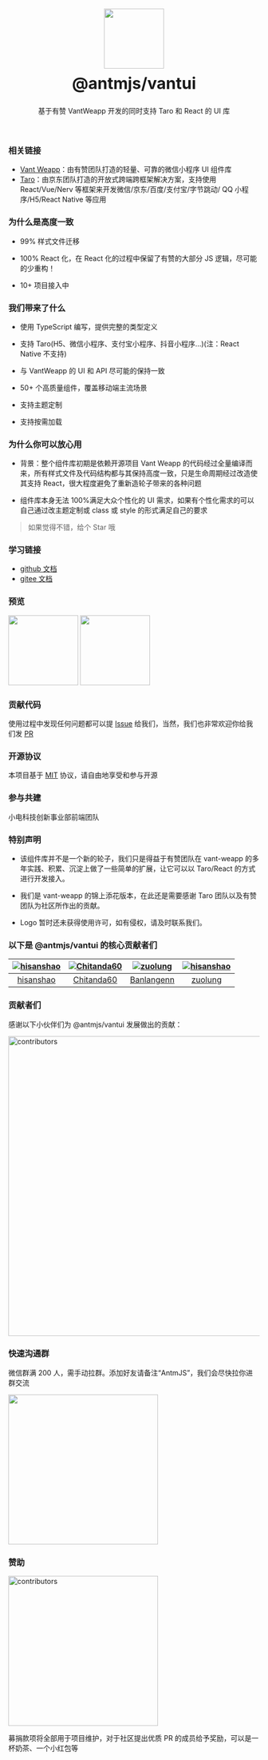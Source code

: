 <div class="card">
  <div class="intro" style="text-align: center; padding: 20px;">
    <img class="intro__logo" style="width: 120px; height: 120px; box-shadow: none;" src="https://antm-js.gitee.io/resource/antmjs-vantui.jpg">
    <h2 style="margin: 0; font-size: 32px; line-height: 60px;">@antmjs/vantui</h2>
    <p>基于有赞 VantWeapp 开发的同时支持 Taro 和 React 的 UI 库</p>
  </div>
</div>

### 相关链接

- [Vant Weapp](https://github.com/youzan/vant-weapp)：由有赞团队打造的轻量、可靠的微信小程序 UI 组件库
- [Taro](https://github.com/NervJS/taro)：由京东团队打造的开放式跨端跨框架解决方案，支持使用 React/Vue/Nerv 等框架来开发微信/京东/百度/支付宝/字节跳动/ QQ 小程序/H5/React Native 等应用

### 为什么是高度一致

- 99% 样式文件迁移

- 100% React 化，在 React 化的过程中保留了有赞的大部分 JS 逻辑，尽可能的少重构！

- 10+ 项目接入中

### 我们带来了什么

- 使用 TypeScript 编写，提供完整的类型定义

- 支持 Taro(H5、微信小程序、支付宝小程序、抖音小程序...)(注：React Native 不支持)

- 与 VantWeapp 的 UI 和 API 尽可能的保持一致

- 50+ 个高质量组件，覆盖移动端主流场景

- 支持主题定制

- 支持按需加载

### 为什么你可以放心用

- 背景：整个组件库初期是依赖开源项目 Vant Weapp 的代码经过全量编译而来，所有样式文件及代码结构都与其保持高度一致，只是生命周期经过改造使其支持 React，很大程度避免了重新造轮子带来的各种问题

- 组件库本身无法 100%满足大众个性化的 UI 需求，如果有个性化需求的可以自己通过改主题定制或 class 或 style 的形式满足自己的要求

> 如果觉得不错，给个 Star 哦

### 学习链接

- [github 文档](https://antmjs.github.io/vantui/#/home)
- [gitee 文档](https://antm-js.gitee.io/vantui/#/home)

### 预览

<img style="width: 140px; height: 140px; box-shadow: none;" src="https://antm-js.gitee.io/resource/vantui-weapp.png" />
<img style="width: 140px; height: 140px; box-shadow: none;" src="https://antm-js.gitee.io/resource/vantui-h5.png" />

### 贡献代码

使用过程中发现任何问题都可以提 [Issue](https://github.com/antmjs/vantui/issues) 给我们，当然，我们也非常欢迎你给我们发 [PR](https://github.com/antmjs/vantui/pulls)

### 开源协议

本项目基于 [MIT](https://zh.wikipedia.org/wiki/MIT%E8%A8%B1%E5%8F%AF%E8%AD%89) 协议，请自由地享受和参与开源

### 参与共建

小电科技创新事业部前端团队

### 特别声明

- 该组件库并不是一个新的轮子，我们只是得益于有赞团队在 vant-weapp 的多年实践、积累、沉淀上做了一些简单的扩展，让它可以以 Taro/React 的方式进行开发接入。

- 我们是 vant-weapp 的锦上添花版本，在此还是需要感谢 Taro 团队以及有赞团队为社区所作出的贡献。

- Logo 暂时还未获得使用许可，如有侵权，请及时联系我们。

### 以下是 @antmjs/vantui 的核心贡献者们

| [![hisanshao](https://avatars.githubusercontent.com/u/26359618?s=100&v=4)](https://github.com/hisanshao/) | [![Chitanda60](https://avatars.githubusercontent.com/u/16026533?s=100&v=4)](https://github.com/Chitanda60/) | [![zuolung](https://avatars.githubusercontent.com/u/19684540?s=100&v=4)](https://github.com/Banlangenn/) | [![hisanshao](https://avatars.githubusercontent.com/u/28145148?s=100&v=4)](https://github.com/zuolung/) |
| :-------------------------------------------------------------------------------------------------------: | :---------------------------------------------------------------------------------------------------------: | :------------------------------------------------------------------------------------------------------: | :-----------------------------------------------------------------------------------------------------: |
|                                [hisanshao](https://github.com/hisanshao/)                                 |                                [Chitanda60](https://github.com/Chitanda60/)                                 |                               [Banlangenn](https://github.com/Banlangenn/)                               |                                 [zuolung](https://github.com/zuolung/)                                  |

### 贡献者们

感谢以下小伙伴们为 @antmjs/vantui 发展做出的贡献：

<a href="https://github.com/AntmJS/vantui/graphs/contributors">
  <img style="width:600px;" src="https://opencollective.com/vantuiantmjs/contributors.svg?width=890&button=false" alt="contributors">
</a>

### 快速沟通群

微信群满 200 人，需手动拉群。添加好友请备注“AntmJS”，我们会尽快拉你进群交流

<div style="display:inline-block;">
<img style="width:300px" src="https://antmjs.github.io/vantui/resource/chat.png" />
</div>

### 赞助

 <img style="width:300px" src="https://raw.githubusercontent.com/AntmJS/vantui/main/resource/abcd.png" alt="contributors">

募捐款项将全部用于项目维护，对于社区提出优质 PR 的成员给予奖励，可以是一杯奶茶、一个小红包等
